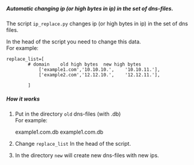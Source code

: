 ##### Automatic changing ip (or high bytes in ip) in the set of dns-files.  
The script `ip_replace.py` changes ip (or high bytes in ip) in the set of dns files.  

In the head of the script you need to change this data.  
For example:   

	replace_list=[
			# domain	old high bytes  new high bytes
		        ['example1.com','10.10.10.',	'10.10.11.'],
		        ['example2.com','12.12.10.',	'12.12.11.'],

            ]

##### How it works
1. Put in the directory `old` dns-files (with .db)  
For example: 

	example1.com.db
	example1.com.db

2. Change `replace_list` In the head of the script.    
3. In the directory `new` will create new dns-files with new ips.   

